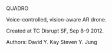 QUADRO

Voice-controlled, vision-aware AR drone.

Created at TC Disrupt SF, Sep 8-9 2012.

Authors:
David Y. Kay
Steven Y. Jung
